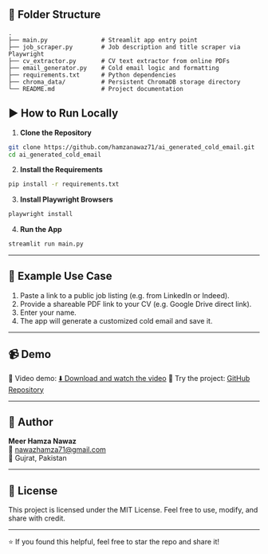 
## 📁 Folder Structure

```
.
├── main.py               # Streamlit app entry point
├── job_scraper.py        # Job description and title scraper via Playwright
├── cv_extractor.py       # CV text extractor from online PDFs
├── email_generator.py    # Cold email logic and formatting
├── requirements.txt      # Python dependencies
├── chroma_data/          # Persistent ChromaDB storage directory
└── README.md             # Project documentation
```

## ▶️ How to Run Locally

1. **Clone the Repository**
```bash
git clone https://github.com/hamzanawaz71/ai_generated_cold_email.git
cd ai_generated_cold_email
```

2. **Install the Requirements**
```bash
pip install -r requirements.txt
```

3. **Install Playwright Browsers**
```bash
playwright install
```

4. **Run the App**
```bash
streamlit run main.py
```

---

## 🧪 Example Use Case

1. Paste a link to a public job listing (e.g. from LinkedIn or Indeed).
2. Provide a shareable PDF link to your CV (e.g. Google Drive direct link).
3. Enter your name.
4. The app will generate a customized cold email and save it.

---

## 📹 Demo

🎥 Video demo: [⬇️ Download and watch the video](https://drive.google.com/uc?export=download&id=18qucDg6K8yS8KYFa6ZDCZ9fOLIUPuXXT)
🧪 Try the project: [GitHub Repository](https://github.com/hamzanawaz71/ai_generated_cold_email)

---

## 👤 Author

**Meer Hamza Nawaz**  
📧 nawazhamza71@gmail.com  
📍 Gujrat, Pakistan  

---

## 📌 License

This project is licensed under the MIT License. Feel free to use, modify, and share with credit.

---

⭐ If you found this helpful, feel free to star the repo and share it!
